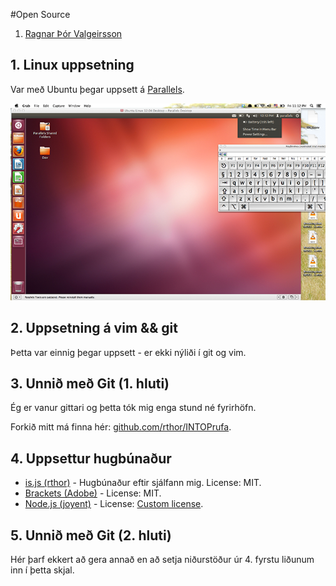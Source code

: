 #Open Source

1. [Ragnar Þór Valgeirsson](https://github.com/rthor)

## 1. Linux uppsetning

Var með Ubuntu þegar uppsett á [Parallels](http://www.parallels.com/).

![Skjá mynd](/ubuntu.png)

## 2. Uppsetning á vim && git

Þetta var einnig þegar uppsett - er ekki nýliði í git og vim.

## 3. Unnið með Git (1. hluti)

Ég er vanur gittari og þetta tók mig enga stund né fyrirhöfn.

Forkið mitt má finna hér: [github.com/rthor/INTOPrufa](https://github.com/rthor/INTOPrufa).

## 4. Uppsettur hugbúnaður

- [is.js (rthor)](https://github.com/rthor/isjs) - Hugbúnaður eftir sjálfann mig. License: MIT.
- [Brackets (Adobe)](https://github.com/adobe/brackets) - License: MIT.
- [Node.js (joyent)](https://github.com/joyent/node) - License: [Custom license](https://github.com/joyent/node/blob/master/LICENSE).

## 5. Unnið með Git (2. hluti)

Hér þarf ekkert að gera annað en að setja niðurstöður úr 4. fyrstu liðunum inn í þetta skjal.
